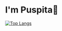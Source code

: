 # I'm Puspita👋

[![Top Langs](https://github-readme-stats.vercel.app/api/top-langs/?username=PuspitaKartika&langs_count=8)](https://github.com/PuspitaKartika/github-readme-stats)
<!--
**PuspitaKartika/PuspitaKartika** is a ✨ _special_ ✨ repository because its `README.md` (this file) appears on your GitHub profile.

Here are some ideas to get you started:

- 🔭 I’m currently working on ...
- 🌱 I’m currently learning ...
- 👯 I’m looking to collaborate on ...
- 🤔 I’m looking for help with ...
- 💬 Ask me about ...
- 📫 How to reach me: ...
- 😄 Pronouns: ...
- ⚡ Fun fact: ...
-->
